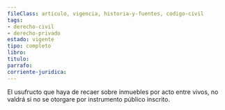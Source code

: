 ```yaml
---
fileClass: articulo, vigencia, historia-y-fuentes, codigo-civil
tags:
- derecho-civil
- derecho-privado
estado: vigente
tipo: completo
libro:
titulo:
parrafo:
corriente-juridica:
---
```

El usufructo que haya de recaer sobre inmuebles por acto entre vivos, no valdrá si no se otorgare por instrumento público inscrito.